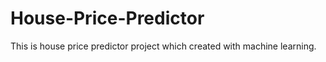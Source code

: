 # House-Price-Predictor
This is house price predictor project which created with machine learning. 
